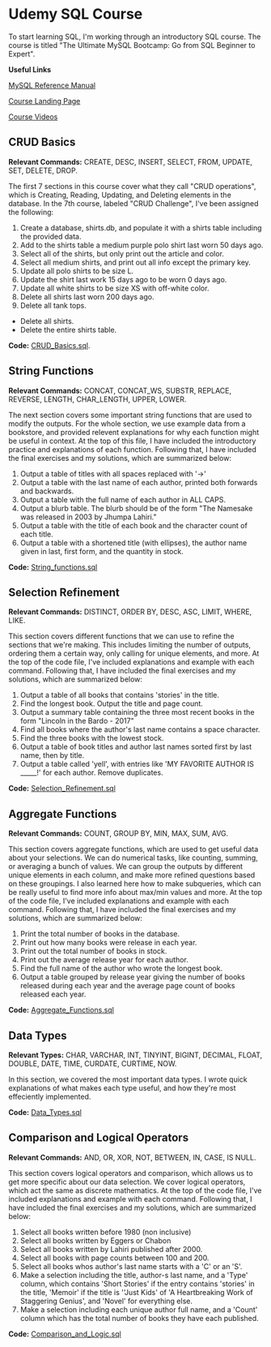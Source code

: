 # Udemy SQL Course

To start learning SQL, I'm working through an introductory SQL course. The course is titled "The Ultimate MySQL Bootcamp: Go from SQL Beginner to Expert".

**Useful Links**

[MySQL Reference Manual](https://dev.mysql.com/doc/refman/8.0/en/char.html)

[Course Landing Page](https://www.udemy.com/course/the-ultimate-mysql-bootcamp-go-from-sql-beginner-to-expert/)

[Course Videos](https://www.udemy.com/course/the-ultimate-mysql-bootcamp-go-from-sql-beginner-to-expert/learn/lecture/34511736#overview)

## CRUD Basics

**Relevant Commands:** CREATE, DESC, INSERT, SELECT, FROM, UPDATE, SET, DELETE, DROP.

The first 7 sections in this course cover what they call "CRUD operations", which is Creating, Reading, Updating, and Deleting elements in the database. In the 7th course, labeled "CRUD Challenge", I've been assigned the following:
 1. Create a database, shirts.db, and populate it with a shirts table including the provided data.
 2. Add to the shirts table a medium purple polo shirt last worn 50 days ago.
 3. Select all of the shirts, but only print out the article and color.
 4. Select all medium shirts, and print out all info except the primary key.
 5. Update all polo shirts to be size L.
 6. Update the shirt last work 15 days ago to be worn 0 days ago.
 7. Update all white shirts to be size XS with off-white color.
 8. Delete all shirts last worn 200 days ago.
 9. Delete all tank tops.
 - Delete all shirts.
 - Delete the entire shirts table.

**Code:** [CRUD_Basics.sql](https://github.com/superspysnake1/Udemy-SQL-Course/blob/c81bf36181fcaae221b4093f1d586118763f418d/CRUD_Basics.sql).

## String Functions

**Relevant Commands:** CONCAT, CONCAT_WS, SUBSTR, REPLACE, REVERSE, LENGTH, CHAR_LENGTH, UPPER, LOWER.

The next section covers some important string functions that are used to modify the outputs. For the whole section, we use example data from a bookstore, and provided relevent explanations for why each function might be useful in context. At the top of this file, I have included the introductory practice and explanations of each function. Following that, I have included the final exercises and my solutions, which are summarized below:
 1. Output a table of titles with all spaces replaced with '->'
 2. Output a table with the last name of each author, printed both forwards and backwards.
 3. Output a table with the full name of each author in ALL CAPS.
 4. Output a blurb table. The blurb should be of the form "The Namesake was released in 2003 by Jhumpa Lahiri."
 5. Output a table with the title of each book and the character count of each title.
 6. Output a table with a shortened title (with ellipses), the author name given in last, first form, and the quantity in stock.

**Code:** [String_functions.sql](https://github.com/superspysnake1/Udemy-SQL-Course/blob/c81bf36181fcaae221b4093f1d586118763f418d/String_Functions.sql)

## Selection Refinement

**Relevant Commands:** DISTINCT, ORDER BY, DESC, ASC, LIMIT, WHERE, LIKE.

This section covers different functions that we can use to refine the sections that we're making. This includes limiting the number of outputs, ordering them a certain way, only calling for unique elements, and more. At the top of the code file, I've included explanations and example with each command. Following that, I have included the final exercises and my solutions, which are summarized below:
 1. Output a table of all books that contains 'stories' in the title.
 2. Find the longest book. Output the title and page count.
 3. Output a summary table containing the three most recent books in the form "Lincoln in the Bardo - 2017"
 4. Find all books where the author's last name contains a space character.
 5. Find the three books with the lowest stock.
 6. Output a table of book titles and author last names sorted first by last name, then by title.
 7. Output a table called 'yell', with entries like 'MY FAVORITE AUTHOR IS _____!' for each author. Remove duplicates.

**Code:** [Selection_Refinement.sql](https://github.com/superspysnake1/Udemy-SQL-Course/blob/c81bf36181fcaae221b4093f1d586118763f418d/Selection_Refinement.sql)

## Aggregate Functions

**Relevant Commands:** COUNT, GROUP BY, MIN, MAX, SUM, AVG.

This section covers aggregate functions, which are used to get useful data about your selections. We can do numerical tasks, like counting, summing, or averaging a bunch of values. We can group the outputs by different unique elements in each column, and make more refined questions based on these groupings. I also learned here how to make subqueries, which can be really useful to find more info about max/min values and more. At the top of the code file, I've included explanations and example with each command. Following that, I have included the final exercises and my solutions, which are summarized below:
 1. Print the total number of books in the database.
 2. Print out how many books were release in each year.
 3. Print out the total number of books in stock.
 4. Print out the average release year for each author.
 5. Find the full name of the author who wrote the longest book.
 6. Output a table grouped by release year giving the number of books released during each year and the average page count of books released each year.

**Code:** [Aggregate_Functions.sql](https://github.com/superspysnake1/Udemy-SQL-Course/blob/c81bf36181fcaae221b4093f1d586118763f418d/Aggregate_Functions.sql)

## Data Types

**Relevant Types:** CHAR, VARCHAR, INT, TINYINT, BIGINT, DECIMAL, FLOAT, DOUBLE, DATE, TIME, CURDATE, CURTIME, NOW.

In this section, we covered the most important data types. I wrote quick explanations of what makes each type useful, and how they're most effeciently implemented. 

**Code:** [Data_Types.sql](https://github.com/superspysnake1/Udemy-SQL-Course/blob/6adbacbf9f299f420f33b60b07f3cdc0cfbcfb8a/Data_Types.sql)

## Comparison and Logical Operators

**Relevant Commands:** AND, OR, XOR, NOT, BETWEEN, IN, CASE, IS NULL.

This section covers logical operators and comparison, which allows us to get more specific about our data selection. We cover logical operators, which act the same as discrete mathematics. At the top of the code file, I've included explanations and example with each command. Following that, I have included the final exercises and my solutions, which are summarized below:
 1. Select all books written before 1980 (non inclusive)
 2. Select all books written by Eggers or Chabon
 3. Select all books written by Lahiri published after 2000.
 4. Select all books with page counts between 100 and 200.
 5. Select all books whos author's last name starts with a 'C' or an 'S'.
 6. Make a selection including the title, author-s last name, and a 'Type' column, which contains 'Short Stories' if the entry contains 'stories' in the title, 'Memoir' if the title is ''Just Kids' of 'A Heartbreaking Work of Staggering Genius', and 'Novel' for everything else.
 7. Make a selection including each unique author full name, and a 'Count' column which has the total number of books they have each published.

**Code:** [Comparison_and_Logic.sql](https://github.com/superspysnake1/Udemy-SQL-Course/blob/0be541846260149c907cf256b0321fa9680102db/Comparison_and_Logic.sql)
